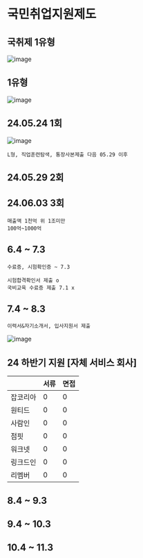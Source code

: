 # 국민취업지원제도 
## 국취제 1유형
![image](https://github.com/chihyeonwon/Employment/assets/58906858/130ae309-0145-4bc9-81b6-6414f339beab)
## 1유형
![image](https://github.com/chihyeonwon/Employment/assets/58906858/e3901bbf-92cb-4403-af72-d3e84e1ec93e)
## 24.05.24 1회
![image](https://github.com/chihyeonwon/Employment/assets/58906858/b6cf34d5-87e4-40ae-aa09-3fc82adad0af)
```
L형, 직업훈련탐색, 통장사본제출 다음 05.29 이후
```
## 24.05.29 2회

## 24.06.03 3회 
```
매출액 1천억 위 1조미만
100억~1000억
```
## 6.4 ~ 7.3 
```
수료증, 시험확인증 ~ 7.3

시험합격확인서 제출 o
국비교육 수료증 제출 7.1 x
```
## 7.4 ~ 8.3 
```
이력서&자기소개서, 입사지원서 제출
```
![image](https://github.com/chihyeonwon/Android_Junior/assets/58906858/5cec0aad-a532-4c99-ba11-8402a8646473)

## 24 하반기 지원 [자체 서비스 회사]

||서류|면접|
|---|---|---|
|잡코리아|0|0|
|원티드|0|0|
|사람인|0|0|
|점핏|0|0|
|워크넷|0|0|
|링크드인|0|0|
|리멤버|0|0|


## 8.4 ~ 9.3 

## 9.4 ~ 10.3 

## 10.4 ~ 11.3 


